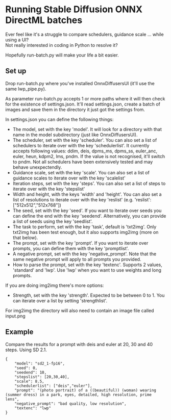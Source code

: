 # Running Stable Diffusion ONNX DirectML batches

Ever feel like it's a struggle to compare schedulers, guidance scale ... while using a UI?  
Not really interested in coding in Python to resolve it?

Hopefully run-batch.py will make your life a bit easier.

## Set up
Drop run-batch.py where you've installed OnnxDiffusersUI (it'll use the same lwp_pipe.py).

As parameter run-batch.py accepts 1 or more paths where it will then check for the existence of settings.json.
It'll read settings.json, create a batch of images and save them in the directory it just got the settings from.

In settings.json you can define the following things:
- The model, set with the key 'model'. It will look for a directory with that name in the model subdirectory (just like OnnxDiffusersUI).
- The scheduler, set with the key 'scheduler'. You can also set a list of schedulers to iterate over with the key 'schedulerlist'.
It currently accepts following values: ddim, deis, dpms_ms, dpms_ss, euler_anc, euler, heun, kdpm2, lms, pndm.
If the value is not recognised, it'll switch to pndm. Not all schedulers have been extensively tested and may behave unexpectendly.
- Guidance scale, set with the key 'scale'. You can also set a list of guidance scales to iterate over with the key 'scalelist'
- Iteration steps, set with the key 'steps'. You can also set a list of steps to iterate over with the key 'stepslist'
- Width and height, with the keys 'width' and 'height'. You can also set a list of resolutions to iterate over with the key 'reslist' (e.g. 'reslist': ["512x512","512x768"])
- The seed, set with the key 'seed'. If you want to iterate over seeds you can define the end with the key 'seedend'.
Alternatively, you can provide a list of seeds using the key 'seedlist'.
- The task to perform, set with the key 'task', default is 'txt2img'. Only txt2img has been test enough, but it also supports img2img (more on that below).
- The prompt, set with the key 'prompt'. If you want to iterate over prompts, you can define them with the key 'promptlist'.
- A negative prompt, set with the key 'negative_prompt'. Note that the same negative prompt will apply to all prompts you provided.
- How to parse the prompt, set with the key 'textenc'. Supports 2 values, 'standard' and 'lwp'. Use 'lwp' when you want to use weights and long prompts.

If you are doing img2img there's more options:
- Strength, set with the key 'strength'. Expected to be between 0 to 1. You can iterate over a list by setting 'strengthlist'.

For img2img the directory will also need to contain an image file called input.png

## Example

Compare the results for a prompt with deis and euler at 20, 30 and 40 steps. Using SD 2.1.

```
{
	"model": "sd2_1-fp16",
	"seed": 0,
	"seedend": 10,
	"stepslist": [20,30,40],
	"scale": 8.5,
	"schedulerlist": ["deis","euler"],
	"prompt": "(photo portrait) of a ((beautiful)) (woman) wearing (summer dress) in a park, eyes, detailed, high resolution, prime lens",
	"negative_prompt": "bad quality, low resolution",
	"textenc": "lwp"
}
```
